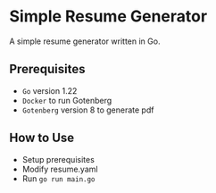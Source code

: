 # Simple Resume Generator
A simple resume generator written in Go.

## Prerequisites
* `Go` version 1.22
* `Docker` to run Gotenberg
* `Gotenberg` version 8 to generate pdf

## How to Use
* Setup prerequisites
* Modify resume.yaml
* Run `go run main.go`